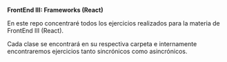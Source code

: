 **FrontEnd III: Frameworks (React)**

En este repo concentraré todos los ejercicios realizados para la materia de FrontEnd III (React).

Cada clase se encontrará en su respectiva carpeta e internamente encontraremos ejercicios tanto sincrónicos como asincrónicos.
